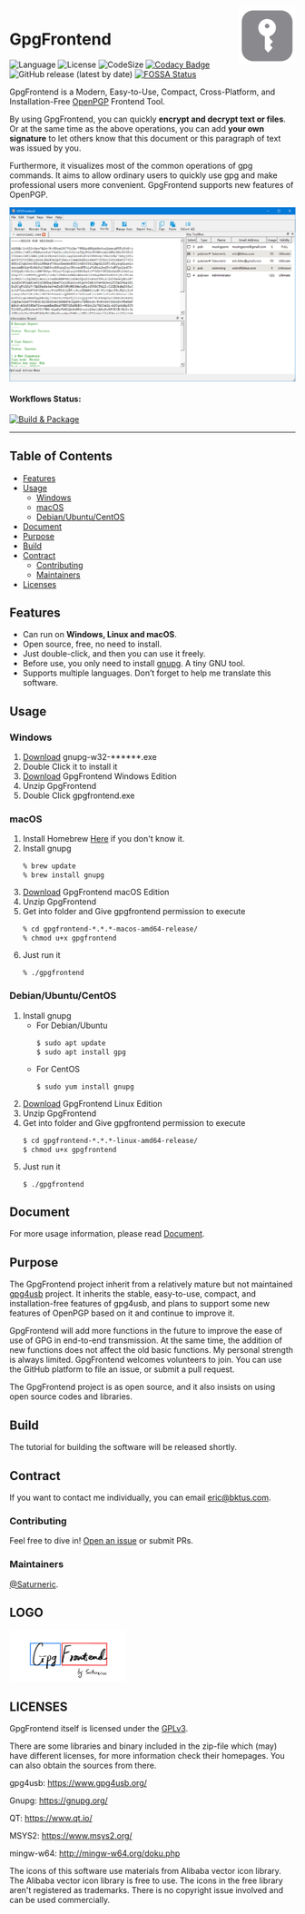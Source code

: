 <img width="100" height="100" align="right" src="https://github.com/saturneric/Blob/blob/master/logos/icon.png?raw=true" alt="ICON"/>

# GpgFrontend

![Language](https://img.shields.io/badge/language-C%2B%2B-green)
![License](https://img.shields.io/badge/License-GPL--3.0-orange)
![CodeSize](https://img.shields.io/github/languages/code-size/saturneric/GpgFrontend)
[![Codacy Badge](https://app.codacy.com/project/badge/Grade/d1750e052a85430a8f1f84e58a0fceda)](https://www.codacy.com/gh/saturneric/GpgFrontend/dashboard?utm_source=github.com&amp;utm_medium=referral&amp;utm_content=saturneric/GpgFrontend&amp;utm_campaign=Badge_Grade)
![GitHub release (latest by date)](https://img.shields.io/github/v/release/saturneric/gpgfrontend)
[![FOSSA Status](https://app.fossa.com/api/projects/git%2Bgithub.com%2Fsaturneric%2FGpgFrontend.svg?type=small)](https://app.fossa.com/projects/git%2Bgithub.com%2Fsaturneric%2FGpgFrontend?ref=badge_small)

GpgFrontend is a Modern, Easy-to-Use, Compact, Cross-Platform, and Installation-Free [OpenPGP](https://www.openpgp.org/)
Frontend Tool.

By using GpgFrontend, you can quickly **encrypt and decrypt text or files**. Or at the same time as the above
operations, you can add **your own signature** to let others know that this document or this paragraph of text was
issued by you.

Furthermore, it visualizes most of the common operations of gpg commands. It aims to allow ordinary users to quickly use
gpg and make professional users more convenient. GpgFrontend supports new features of OpenPGP.

![Main ScreenShot](https://github.com/saturneric/Blob/blob/master/screenshots/main.png?raw=true)

#### Workflows Status:

[![Build & Package](https://github.com/saturneric/GpgFrontend/actions/workflows/cmake.yml/badge.svg?branch=main)](https://github.com/saturneric/GpgFrontend/actions/workflows/cmake.yml)

---

## Table of Contents

- [Features](#features)
- [Usage](#usage)
   - [Windows](#windows)
   - [macOS](#macos)
   - [Debian/Ubuntu/CentOS](#debianubuntucentos)
- [Document](#document)
- [Purpose](#purpose)
- [Build](#build)
- [Contract](#contract)
    - [Contributing](#contributing)
    - [Maintainers](#maintainers)
- [Licenses](#LICENSES)

## Features

- Can run on **Windows, Linux and macOS**.
- Open source, free, no need to install.
- Just double-click, and then you can use it freely.
- Before use, you only need to install [gnupg](https://gnupg.org/). A tiny GNU tool.
- Supports multiple languages. Don’t forget to help me translate this software.

## Usage

### Windows

1. [Download](https://gnupg.org/ftp/gcrypt/binary/gnupg-w32-2.3.1_20210420.exe) gnupg-w32-******.exe
2. Double Click it to install it
3. [Download](https://github.com/saturneric/GpgFrontend/releases) GpgFrontend Windows Edition
4. Unzip GpgFrontend
5. Double Click gpgfrontend.exe

### macOS
1. Install Homebrew [Here](https://brew.sh/) if you don't know it.
2. Install gnupg
    ```shell
    % brew update
    % brew install gnupg
    ```
3. [Download](https://github.com/saturneric/GpgFrontend/releases) GpgFrontend macOS Edition
4. Unzip GpgFrontend
5. Get into folder and Give gpgfrontend permission to execute
    ```shell
    % cd gpgfrontend-*.*.*-macos-amd64-release/
    % chmod u+x gpgfrontend
    ```
6. Just run it
    ```shell
    % ./gpgfrontend
    ```

### Debian/Ubuntu/CentOS
1. Install gnupg
    - For Debian/Ubuntu
       ```shell
       $ sudo apt update
       $ sudo apt install gpg
       ```
    - For CentOS
       ```shell
       $ sudo yum install gnupg
       ```
2. [Download](https://github.com/saturneric/GpgFrontend/releases) GpgFrontend Linux Edition
3. Unzip GpgFrontend
4. Get into folder and Give gpgfrontend permission to execute
    ```shell
    $ cd gpgfrontend-*.*.*-linux-amd64-release/
    $ chmod u+x gpgfrontend
    ```
5. Just run it
    ```shell
    $ ./gpgfrontend
    ```

## Document

For more usage information, please read [Document](https://saturneric.github.io/GpgFrontend/index.html#/).

## Purpose

The GpgFrontend project inherit from a relatively mature but not maintained [gpg4usb](https://www.gpg4usb.org/) project.
It inherits the stable, easy-to-use, compact, and installation-free features of gpg4usb, and plans to support some new
features of OpenPGP based on it and continue to improve it.

GpgFrontend will add more functions in the future to improve the ease of use of GPG in end-to-end transmission. At the
same time, the addition of new functions does not affect the old basic functions. My personal strength is always
limited. GpgFrontend welcomes volunteers to join. You can use the GitHub platform to file an issue, or submit a pull
request.

The GpgFrontend project is as open source, and it also insists on using open source codes and libraries.

## Build

The tutorial for building the software will be released shortly.

## Contract

If you want to contact me individually, you can email [eric@bktus.com](mailto:eric@bktus.com). 

### Contributing

Feel free to dive in! [Open an issue](https://github.com/saturneric/GpgFrontend/issues/new) or submit PRs.

### Maintainers

[@Saturneric](https://github.com/saturneric).

## LOGO

![logo](https://github.com/saturneric/Blob/blob/master/logos/gpgfrontend-logo.jpg?raw=true)

## LICENSES

GpgFrontend itself is licensed under the [GPLv3](COPYING).

There are some libraries and binary included in the zip-file which (may) have different
licenses, for more information check their homepages. You can also obtain the sources from there.

gpg4usb: https://www.gpg4usb.org/

Gnupg: https://gnupg.org/

QT: https://www.qt.io/

MSYS2: https://www.msys2.org/

mingw-w64: http://mingw-w64.org/doku.php

The icons of this software use materials from Alibaba vector icon library. The Alibaba vector icon library is free to
use. The icons in the free library aren't registered as trademarks. There is no copyright issue involved and can be used
commercially.

